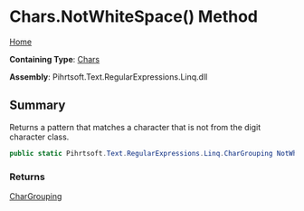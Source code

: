 # Chars\.NotWhiteSpace\(\) Method

[Home](../../../../../../README.md)

**Containing Type**: [Chars](../README.md)

**Assembly**: Pihrtsoft\.Text\.RegularExpressions\.Linq\.dll

## Summary

Returns a pattern that matches a character that is not from the digit character class\.

```csharp
public static Pihrtsoft.Text.RegularExpressions.Linq.CharGrouping NotWhiteSpace()
```

### Returns

[CharGrouping](../../CharGrouping/README.md)

